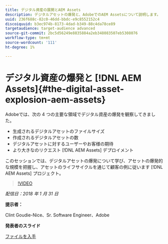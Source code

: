 ```yaml
---
title: デジタル資産の展開とAEM Assets
description: デジタルアセットの爆発と、AdobeでのAEM Assetsについて説明します。
uuid: 236f688c-82c0-46dd-bbdc-e9c8552152c4
discoiquuid: b3ec974b-8173-4dad-b349-88c4da78ce89
targetaudience: target-audience advanced
source-git-commit: 2bc5d56249e8835884a2eb348083507eb5308076
workflow-type: tm+mt
source-wordcount: '111'
ht-degree: 1%

---
```



# デジタル資産の爆発と [!DNL AEM Assets]{#the-digital-asset-explosion-aem-assets}

Adobeでは、次の 4 つの主要な領域でデジタル資産の爆発を観察してきました。

* 生成されるデジタルアセットのファイルサイズ
* 作成されるデジタルアセットの数
* デジタルアセットに対するユーザーやお客様の期待
* より大きなのリクエスト [!DNL AEM Assets] デプロイメント

このセッションでは、デジタルアセットの爆発について学び、アセットの爆発的な規模を把握し、アセットのライフサイクルを通じて顧客の例に従います [!DNL AEM Assets] プロジェクト。

>[!VIDEO](https://video.tv.adobe.com/v/21474/?quality=9)

*配信日：2018 年 1 月 31 日*

**提示者：**

Clint Goudie-Nice、Sr. Software Engineer、Adobe

**発表者のスライド**

[ファイルを入手](assets/1+30+18+the+digital+asset+explosion+gems.pdf)
<!--
[Get back to the Overview](https://helpx.adobe.com/experience-manager/kt/eseminars/gems/aem-index.html)
-->
